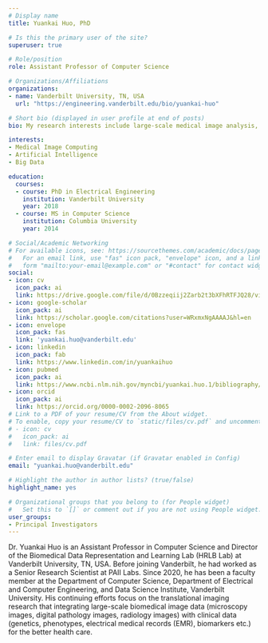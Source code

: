 ```yaml
---
# Display name
title: Yuankai Huo, PhD

# Is this the primary user of the site?
superuser: true

# Role/position
role: Assistant Professor of Computer Science 

# Organizations/Affiliations
organizations:
- name: Vanderbilt University, TN, USA
  url: "https://engineering.vanderbilt.edu/bio/yuankai-huo"

# Short bio (displayed in user profile at end of posts)
bio: My research interests include large-scale medical image analysis, data science, and machine learning.

interests:
- Medical Image Computing
- Artificial Intelligence
- Big Data

education:
  courses:
  - course: PhD in Electrical Engineering
    institution: Vanderbilt University
    year: 2018
  - course: MS in Computer Science
    institution: Columbia University
    year: 2014

# Social/Academic Networking
# For available icons, see: https://sourcethemes.com/academic/docs/page-builder/#icons
#   For an email link, use "fas" icon pack, "envelope" icon, and a link in the
#   form "mailto:your-email@example.com" or "#contact" for contact widget.
social:
- icon: cv
  icon_pack: ai
  link: https://drive.google.com/file/d/0Bzzeqiij2Zarb2t3bXFhRTFJQ28/view?usp=sharing&resourcekey=0-XwC47bBIG443Ehkl5z1JxQ
- icon: google-scholar
  icon_pack: ai
  link: https://scholar.google.com/citations?user=WRxmxNgAAAAJ&hl=en
- icon: envelope
  icon_pack: fas
  link: 'yuankai.huo@vanderbilt.edu'
- icon: linkedin
  icon_pack: fab
  link: https://www.linkedin.com/in/yuankaihuo
- icon: pubmed
  icon_pack: ai
  link: https://www.ncbi.nlm.nih.gov/myncbi/yuankai.huo.1/bibliography/public/
- icon: orcid
  icon_pack: ai
  link: https://orcid.org/0000-0002-2096-8065
# Link to a PDF of your resume/CV from the About widget.
# To enable, copy your resume/CV to `static/files/cv.pdf` and uncomment the lines below.
# - icon: cv
#   icon_pack: ai
#   link: files/cv.pdf

# Enter email to display Gravatar (if Gravatar enabled in Config)
email: "yuankai.huo@vanderbilt.edu"

# Highlight the author in author lists? (true/false)
highlight_name: yes

# Organizational groups that you belong to (for People widget)
#   Set this to `[]` or comment out if you are not using People widget.
user_groups:
- Principal Investigators
---
```


Dr. Yuankai Huo is an Assistant Professor in Computer Science and Director of the Biomedical Data Representation and Learning Lab (HRLB Lab) at Vanderbilt University, TN, USA. Before joining Vanderbilt, he had worked as a Senior Research Scientist at PAII Labs. Since 2020, he has been a faculty member at the Department of Computer Science, Department of Electrical and Computer Engineering, and Data Science Institute, Vanderbilt University. His continuing efforts focus on the translational imaging research that integrating large-scale biomedical image data (microscopy images, digital pathology images, radiology images) with clinical data (genetics, phenotypes, electrical medical records (EMR), biomarkers etc.) for the better health care.


